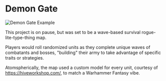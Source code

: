 # Demon Gate

![Demon Gate Example](demon_gate_example_PNG.png)

This project is on pause, but was set to be a wave-based survival rogue-lite-type-thing map.

Players would roll randomized units as they complete unique waves of combatants and bosses, "building" their army to take advantage of specific traits or strategies.

Atomspherically, the map used a custom model for every unit, courtesy of https://hiveworkshop.com/, to match a Warhammer Fantasy vibe.
